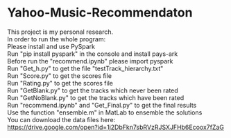 # Yahoo-Music-Recommendaton
This project is my personal research.  
In order to run the whole program:  
Please install and use PySpark  
Run "pip install pyspark" in the console and install pays-ark  
Before run the "recommend.ipynb" please import pyspark  
Run "Get_h.py" to get the file "testTrack_hierarchy.txt"  
Run "Score.py" to get the scores file  
Run "Rating.py" to get the scores file  
Run "GetBlank.py" to get the tracks which never been rated  
Run "GetNoBlank.py" to get the tracks which have been rated  
Run "recommend.ipynb" and "Get_Final.py" to get the final results  
Use the function "ensemble.m" in MatLab to ensemble the solutions  
You can download the data files here:  
https://drive.google.com/open?id=1j2DbFkn7sbRVzRJSXJFHb6Ecoox7fZaG
